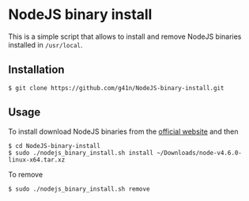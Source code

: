 # NodeJS binary install

This is a simple script that allows to install and remove NodeJS binaries installed in `/usr/local`.

## Installation

```
$ git clone https://github.com/g41n/NodeJS-binary-install.git
```

## Usage

To install download NodeJS binaries from the [official website](https://nodejs.org) and then

```
$ cd NodeJS-binary-install
$ sudo ./nodejs_binary_install.sh install ~/Downloads/node-v4.6.0-linux-x64.tar.xz
```

To remove

```
$ sudo ./nodejs_binary_install.sh remove
```
